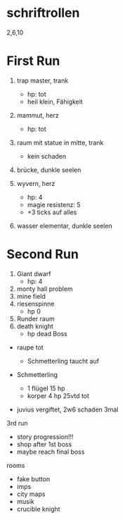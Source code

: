 # schriftrollen
2,6,10
# First Run

1. trap master, trank
    - hp: tot
    - heil klein, Fähigkeit

2. mammut, herz
    - hp: tot

3. raum mit statue in mitte, trank
    - kein schaden 

4. brücke, dunkle seelen
5. wyvern, herz
    - hp: 4
    - magie resistenz: 5
    - +3 ticks auf alles
6. wasser elementar, dunkle seelen
    
# Second Run    

1. Giant dwarf
    - hp: 4
2. monty hall problem
3. mine field
4. riesenspinne
    - hp 0
5. Runder raum
6. death knight
    - hp dead
Boss

- raupe tot
    - Schmetterling taucht auf
- Schmetterling
    - 1 flügel 15 hp
    - korper 4 hp 25vtd
tot

- juvius vergiftet, 2w6 schaden 3mal

3rd run
- story progression!!!
- shop after 1st boss
- maybe reach final boss

rooms
- fake button
- imps
- city maps
- musik
- crucible knight

